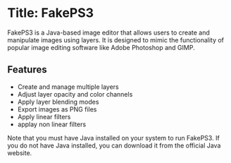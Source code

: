 # Title: FakePS3

FakePS3 is a Java-based image editor that allows users to create and manipulate images using layers. It is designed to mimic the functionality of popular image editing software like Adobe Photoshop and GIMP.

## Features

- Create and manage multiple layers
- Adjust layer opacity and color channels
- Apply layer blending modes
- Export images as PNG files
- Apply linear filters
- applay non linear filters

<!-- ## Installation

To install FakePS3, follow these steps:

1. Download the latest release from the FakePS3 GitHub repository.
2. Extract the downloaded ZIP file to a directory of your choice.
3. Open a terminal or command prompt and navigate to the extracted directory.
4. Run the command `java -jar FakePS3.jar` to start the application. -->

Note that you must have Java installed on your system to run FakePS3. If you do not have Java installed, you can download it from the official Java website.